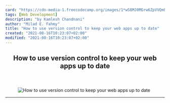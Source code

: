 ```yaml
---
card: "https://cdn-media-1.freecodecamp.org/images/1*wS8MJ0MGrw6ZpVVQmPPHdA.png"
tags: [Web Development]
description: "by Kamlesh Chandnani"
author: "Milad E. Fahmy"
title: "How to use version control to keep your web apps up to date"
created: "2021-08-16T10:23:07+02:00"
modified: "2021-08-16T10:23:07+02:00"
---
```

<div class="site-wrapper">
<main id="site-main" class="site-main outer">
<div class="inner">
<article class="post-full post tag-web-development tag-webpack tag-git tag-tech tag-programming ">
<header class="post-full-header">
<h1 class="post-full-title">How to use version control to keep your web apps up to date</h1>
</header>
<figure class="post-full-image">
<picture>
<source media="(max-width: 700px)" sizes="1px" srcset="data:image/gif;base64,R0lGODlhAQABAIAAAAAAAP///yH5BAEAAAAALAAAAAABAAEAAAIBRAA7 1w">
<source media="(min-width: 701px)" sizes="(max-width: 800px) 400px,
(max-width: 1170px) 700px,
1400px" srcset="https://cdn-media-1.freecodecamp.org/images/1*wS8MJ0MGrw6ZpVVQmPPHdA.png 300w,
https://cdn-media-1.freecodecamp.org/images/1*wS8MJ0MGrw6ZpVVQmPPHdA.png 600w,
https://cdn-media-1.freecodecamp.org/images/1*wS8MJ0MGrw6ZpVVQmPPHdA.png 1000w,
https://cdn-media-1.freecodecamp.org/images/1*wS8MJ0MGrw6ZpVVQmPPHdA.png 2000w">
<img onerror="this.style.display='none'" src="https://cdn-media-1.freecodecamp.org/images/1*wS8MJ0MGrw6ZpVVQmPPHdA.png" alt="How to use version control to keep your web apps up to date">
</picture>
</figure>
<section class="post-full-content">
<div class="post-content medium-migrated-article">
</div>
<hr>
</section>
</article>
</div>
</main>
</div>
<!-- Google Tag Manager (noscript) -->
<!-- End Google Tag Manager (noscript) -->
